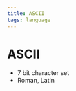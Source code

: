 ```yaml
---
title: ASCII
tags: language
---
```


# ASCII
- 7 bit character set
- Roman, Latin
























































































